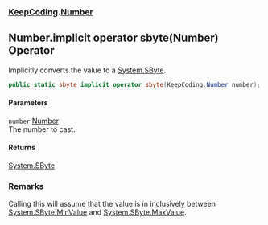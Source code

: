 ### [KeepCoding](KeepCoding.md 'KeepCoding').[Number](KeepCoding_Number.md 'KeepCoding.Number')
## Number.implicit operator sbyte(Number) Operator
Implicitly converts the value to a [System.SByte](https://docs.microsoft.com/en-us/dotnet/api/System.SByte 'System.SByte').  
```csharp
public static sbyte implicit operator sbyte(KeepCoding.Number number);
```
#### Parameters
<a name='KeepCoding_Number_op_Implicitsbyte(KeepCoding_Number)_number'></a>
`number` [Number](KeepCoding_Number.md 'KeepCoding.Number')  
The number to cast.
  
#### Returns
[System.SByte](https://docs.microsoft.com/en-us/dotnet/api/System.SByte 'System.SByte')  
### Remarks
Calling this will assume that the value is in inclusively between [System.SByte.MinValue](https://docs.microsoft.com/en-us/dotnet/api/System.SByte.MinValue 'System.SByte.MinValue') and [System.SByte.MaxValue](https://docs.microsoft.com/en-us/dotnet/api/System.SByte.MaxValue 'System.SByte.MaxValue').  
